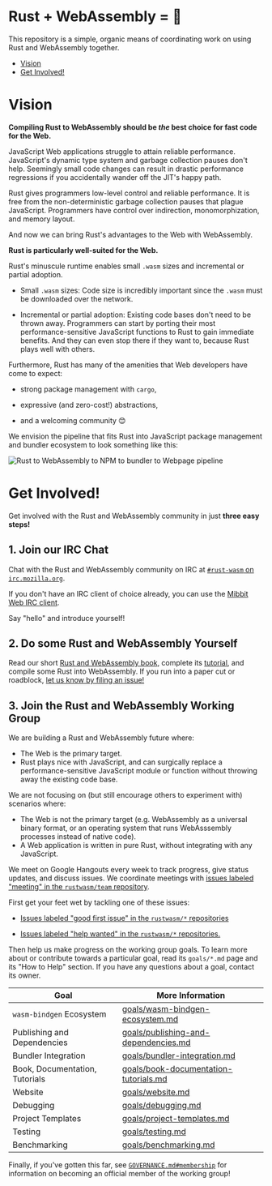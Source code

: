 <meta charset="utf-8"/>

# Rust + WebAssembly = 💖

This repository is a simple, organic means of coordinating work on using Rust
and WebAssembly together.

<!--
doctoc README.md --maxlevel 1
-->

<!-- Generated with https://github.com/thlorenz/doctoc -->
<!-- START doctoc generated TOC please keep comment here to allow auto update -->
<!-- DON'T EDIT THIS SECTION, INSTEAD RE-RUN doctoc TO UPDATE -->


- [Vision](#vision)
- [Get Involved!](#get-involved)

<!-- END doctoc generated TOC please keep comment here to allow auto update -->

# Vision

**Compiling Rust to WebAssembly should be *the* best choice for fast code for
the Web.**

JavaScript Web applications struggle to attain reliable performance.
JavaScript's dynamic type system and garbage collection pauses don't
help. Seemingly small code changes can result in drastic performance regressions
if you accidentally wander off the JIT's happy path.

Rust gives programmers low-level control and reliable performance. It is free
from the non-deterministic garbage collection pauses that plague JavaScript.
Programmers have control over indirection, monomorphization, and memory layout.

And now we can bring Rust's advantages to the Web with WebAssembly.

**Rust is particularly well-suited for the Web.**

Rust's minuscule runtime enables small `.wasm` sizes and incremental or partial
adoption.

* Small `.wasm` sizes: Code size is incredibly important since the `.wasm` must
be downloaded over the network.

* Incremental or partial adoption: Existing code bases don't need to be thrown
away. Programmers can start by porting their most performance-sensitive
JavaScript functions to Rust to gain immediate benefits. And they can even stop
there if they want to, because Rust plays well with others.

Furthermore, Rust has many of the amenities that Web developers have come to
expect:

* strong package management with `cargo`,

* expressive (and zero-cost!) abstractions,

* and a welcoming community 😊

We envision the pipeline that fits Rust into JavaScript package management and
bundler ecosystem to look something like this:

<img alt="Rust to WebAssembly to NPM to bundler to Webpage pipeline" src="./pipeline.png"/>

# Get Involved!

Get involved with the Rust and WebAssembly community in just **three easy
steps!**

## 1. Join our IRC Chat

Chat with the Rust and WebAssembly community on IRC at [`#rust-wasm` on
`irc.mozilla.org`][irc].

If you don't have an IRC client of choice already, you can use the [Mibbit Web
IRC client][irc-web-client].

Say "hello" and introduce yourself!

## 2. Do some Rust and WebAssembly Yourself

Read our short [Rust and WebAssembly book][book], complete its [tutorial][], and
compile some Rust into WebAssembly. If you run into a paper cut or roadblock,
[let us know by filing an issue!][file-issue-book]

## 3. Join the Rust and WebAssembly Working Group

We are building a Rust and WebAssembly future where:

* The Web is the primary target.
* Rust plays nice with JavaScript, and can surgically replace a
  performance-sensitive JavaScript module or function without throwing away the
  existing code base.

We are not focusing on (but still encourage others to experiment with) scenarios
where:

* The Web is not the primary target (e.g. WebAssembly as a universal binary
  format, or an operating system that runs WebAsssembly processes instead of
  native code).
* A Web application is written in pure Rust, without integrating with any
  JavaScript.

We meet on Google Hangouts every week to track progress, give status
updates, and discuss issues. We coordinate meetings with [issues labeled
"meeting" in the `rustwasm/team` repository][meetings].

First get your feet wet by tackling one of these issues:

* [Issues labeled "good first issue" in the `rustwasm/*` repositories][good-first-issue]

* [Issues labeled "help wanted" in the `rustwasm/*` repositories.][help-wanted]

Then help us make progress on the working group goals. To learn more about or
contribute towards a particular goal, read its `goals/*.md` page and its "How to
Help" section. If you have any questions about a goal, contact its owner.

| Goal                           | More Information                                                                                                            |
|--------------------------------|-----------------------------------------------------------------------------------------------------------------------------|
| `wasm-bindgen` Ecosystem       | [goals/wasm-bindgen-ecosystem.md](https://github.com/rustwasm/team/blob/master/goals/wasm-bindgen-ecosystem.md)             |
| Publishing and Dependencies    | [goals/publishing-and-dependencies.md](https://github.com/rustwasm/team/blob/master/goals/publishing-and-dependencies.md)   |
| Bundler Integration            | [goals/bundler-integration.md](https://github.com/rustwasm/team/blob/master/goals/bundler-integration.md)                   |
| Book, Documentation, Tutorials | [goals/book-documentation-tutorials.md](https://github.com/rustwasm/team/blob/master/goals/book-documentation-tutorials.md) |
| Website                        | [goals/website.md](https://github.com/rustwasm/team/blob/master/goals/website.md)                                           |
| Debugging                      | [goals/debugging.md](https://github.com/rustwasm/team/blob/master/goals/debugging.md)                                       |
| Project Templates              | [goals/project-templates.md](https://github.com/rustwasm/team/blob/master/goals/project-templates.md)                       |
| Testing                        | [goals/testing.md](https://github.com/rustwasm/team/blob/master/goals/testing.md)                                           |
| Benchmarking                   | [goals/benchmarking.md](https://github.com/rustwasm/team/blob/master/goals/benchmarking.md)                                 |

Finally, if you've gotten this far, see [`GOVERNANCE.md#membership`][membership]
for information on becoming an official member of the working group!

[help-wanted]: https://github.com/issues?q=is%3Aopen+is%3Aissue+user%3Arustwasm+archived%3Afalse+label%3A%22help+wanted%22
[good-first-issue]: https://github.com/issues?q=is%3Aopen+is%3Aissue+user%3Arustwasm+archived%3Afalse+label%3A%22good+first+issue%22
[meetings]: https://github.com/issues?utf8=%E2%9C%93&q=user%3Arustwasm+label%3Ameeting+
[membership]: https://github.com/rustwasm/team/blob/master/GOVERNANCE.md#membership
[book]: https://rustwasm.github.io/book
[tutorial]: https://rustwasm.github.io/book/game-of-life/introduction.html
[irc]: irc://irc.mozilla.org#rust-wasm
[irc-web-client]: https://client00.chat.mibbit.com/?channel=%23rust-wasm&server=irc.mozilla.org
[file-issue]: https://github.com/rustwasm/team/issues/new
[file-issue-book]: https://github.com/rustwasm/book/issues/new
